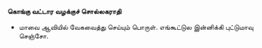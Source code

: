 **கொங்கு வட்டார வழக்குச் சொல்லகராதி**
- மாவை ஆவியில் வேகவைத்து செய்யும் பொருள். எங்கூட்டுல இன்னிக்கி புட்டுமாவு செஞ்சோ.

